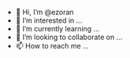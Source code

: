 - 👋 Hi, I’m @ezoran
- 👀 I’m interested in ...
- 🌱 I’m currently learning ...
- 💞️ I’m looking to collaborate on ...
- 📫 How to reach me ...

<!---
ezoran/ezoran is a ✨ special ✨ repository because its `README.md` (this file) appears on your GitHub profile.
You can click the Preview link to take a look at your changes.
--->
